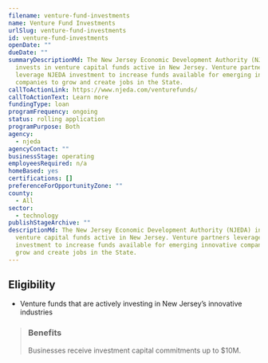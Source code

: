 ```yaml
---
filename: venture-fund-investments
name: Venture Fund Investments
urlSlug: venture-fund-investments
id: venture-fund-investments
openDate: ""
dueDate: ""
summaryDescriptionMd: The New Jersey Economic Development Authority (NJEDA)
  invests in venture capital funds active in New Jersey. Venture partners
  leverage NJEDA investment to increase funds available for emerging innovative
  companies to grow and create jobs in the State.
callToActionLink: https://www.njeda.com/venturefunds/
callToActionText: Learn more
fundingType: loan
programFrequency: ongoing
status: rolling application
programPurpose: Both
agency:
  - njeda
agencyContact: ""
businessStage: operating
employeesRequired: n/a
homeBased: yes
certifications: []
preferenceForOpportunityZone: ""
county:
  - All
sector:
  - technology
publishStageArchive: ""
descriptionMd: The New Jersey Economic Development Authority (NJEDA) invests in
  venture capital funds active in New Jersey. Venture partners leverage NJEDA
  investment to increase funds available for emerging innovative companies to
  grow and create jobs in the State.
---
```


## Eligibility

- Venture funds that are actively investing in New Jersey’s innovative industries

> ### Benefits
>
> Businesses receive investment capital commitments up to $10M.
